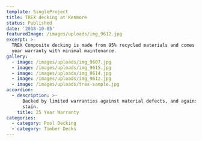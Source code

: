 ```yaml
---
template: SingleProject
title: TREX decking at Kenmore
status: Published
date: '2018-10-05'
featuredImage: /images/uploads/img_9612.jpg
excerpt: >-
  TREX Composite decking is made from 95% recycled materials and comes with a 25
  year warranty with minimal maintenance.
gallery:
  - image: /images/uploads/img_9607.jpg
  - image: /images/uploads/img_9615.jpg
  - image: /images/uploads/img_9614.jpg
  - image: /images/uploads/img_9612.jpg
  - image: /images/uploads/trex-sample.jpg
accordion:
  - description: >-
      Backed by limited warranties against material defects, and against fade &
      stain.
    title: 25 Year Warranty
categories:
  - category: Pool Decking
  - category: Timber Decks
---
```


